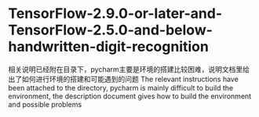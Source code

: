 # TensorFlow-2.9.0-or-later-and-TensorFlow-2.5.0-and-below-handwritten-digit-recognition
相关说明已经附在目录下，pycharm主要是环境的搭建比较困难，说明文档里给出了如何进行环境的搭建和可能遇到的问题
The relevant instructions have been attached to the directory, pycharm is mainly difficult to build the environment, the description document gives how to build the environment and possible problems
